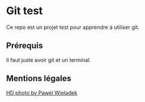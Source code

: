 # Git test

Ce repo est un projet test pour apprendre à utiliser git.

## Prérequis

Il faut juste avoir git et un terminal.

## Mentions légales 

[HD photo by Pawel Wieladek](https://unsplash.com/photos/BQoZ23urEEk)